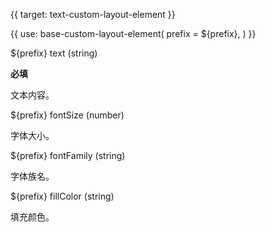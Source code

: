 {{ target: text-custom-layout-element }}

{{ use: base-custom-layout-element(
    prefix = ${prefix},
) }}

${prefix} text (string)

**必填**

文本内容。

${prefix} fontSize (number)

字体大小。

${prefix} fontFamily (string)

字体族名。

${prefix} fillColor (string)

填充颜色。